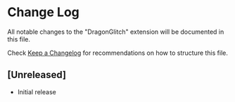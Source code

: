# Change Log

All notable changes to the "DragonGlitch" extension will be documented in this file.

Check [Keep a Changelog](http://keepachangelog.com/) for recommendations on how to structure this file.

## [Unreleased]

- Initial release
